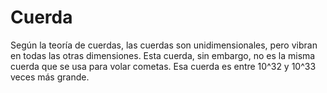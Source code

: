 # Cuerda

Según la teoría de cuerdas, las cuerdas son unidimensionales, pero vibran en
todas las otras dimensiones. Esta cuerda, sin embargo, no es la misma cuerda que
se usa para volar cometas. Esa cuerda es entre 10^32 y 10^33 veces más grande.
